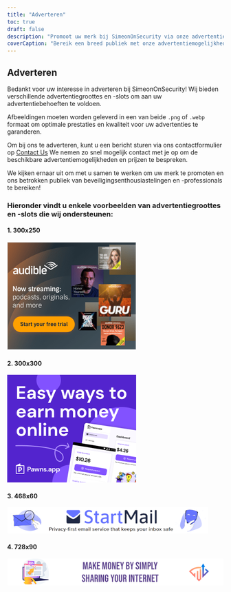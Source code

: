 ```yaml
---
title: "Adverteren"
toc: true
draft: false
description: "Promoot uw merk bij SimeonOnSecurity via onze advertentiemogelijkheden."
coverCaption: "Bereik een breed publiek met onze advertentiemogelijkheden."
---
```


## Adverteren

Bedankt voor uw interesse in adverteren bij SimeonOnSecurity! Wij bieden verschillende advertentiegroottes en -slots om aan uw advertentiebehoeften te voldoen.

Afbeeldingen moeten worden geleverd in een van beide `.png` of `.webp` formaat om optimale prestaties en kwaliteit voor uw advertenties te garanderen.

Om bij ons te adverteren, kunt u een bericht sturen via ons contactformulier op [Contact Us](https://simeononsecurity.ch/contactus/) We nemen zo snel mogelijk contact met je op om de beschikbare advertentiemogelijkheden en prijzen te bespreken.

We kijken ernaar uit om met u samen te werken om uw merk te promoten en ons betrokken publiek van beveiligingsenthousiastelingen en -professionals te bereiken!

### Hieronder vindt u enkele voorbeelden van advertentiegroottes en -slots die wij ondersteunen:

#### 1. 300x250
![300x250 Ad](/img/ads/amazon/audible-300x250.png)

#### 2. 300x300
![300x300 Ad](/img/ads/pawnsapp/earn_money_general_300x300.png)

#### 3. 468x60
![468x60 Ad](/img/ads/startmail/startmail_468x60.png)

#### 4. 728x90
![728x90 Ad](/img/ads/traffmonetizer/make_money_by_simply_sharing_your_internet-728x90.png)
